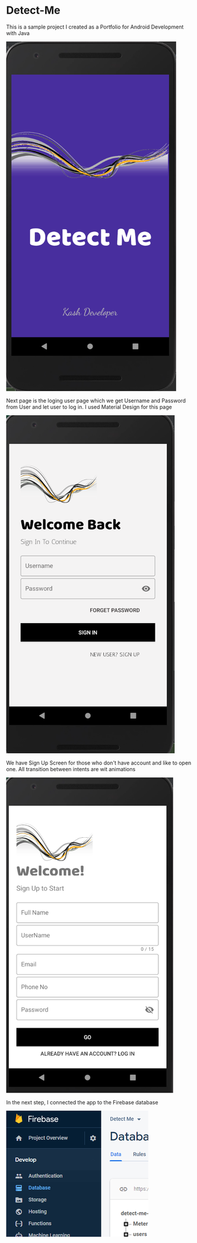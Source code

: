 # Detect-Me

This is a sample project I created as a Portfolio for Android Development with Java

![First Screen](https://github.com/Mohamadnet/Detect-Me/blob/master/and_logo.PNG)

Next page is the loging user page which we get Username and Password from User and let user to log in. I used Material Design for this page

![Second Screen](https://github.com/Mohamadnet/Detect-Me/blob/master/login_page.PNG)



We have Sign Up Screen for those who don't have account and like to open one. All transition between intents are wit animations

![Third Screen](https://github.com/Mohamadnet/Detect-Me/blob/master/Sign_up%20screen.PNG)

In the next step, I connected the app to the Firebase database

![Fourth Screen](https://github.com/Mohamadnet/Detect-Me/blob/master/firebase.PNG)
